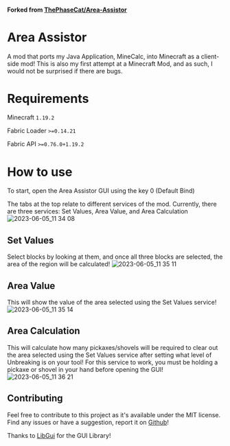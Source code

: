 #### Forked from [ThePhaseCat/Area-Assistor](https://github.com/ThePhaseCat/Area-Assistor)

# Area Assistor

A mod that ports my Java Application, MineCalc, into Minecraft as a client-side mod! 
This is also my first attempt at a Minecraft Mod, and as such, I would not be surprised if there are bugs.

# Requirements
Minecraft `1.19.2`

Fabric Loader `>=0.14.21`

Fabric API `>=0.76.0+1.19.2`

# How to use

To start, open the Area Assistor GUI using the key 0 (Default Bind)

The tabs at the top relate to different services of the mod. Currently, there are three services: Set Values, Area Value, and Area Calculation
![2023-06-05_11 34 08](https://github.com/ThePhaseCat/MineCalc-Mod/assets/84151006/c89f8f20-8e18-48b2-b5e9-3aac2e1aaa23)


## Set Values
Select blocks by looking at them, and once all three blocks are selected, the area of the region will be calculated!
![2023-06-05_11 35 11](https://github.com/ThePhaseCat/MineCalc-Mod/assets/84151006/73490bf6-ebc2-4613-83e7-ce77fd50f09a)

## Area Value
This will show the value of the area selected using the Set Values service!
![2023-06-05_11 35 14](https://github.com/ThePhaseCat/MineCalc-Mod/assets/84151006/337a6f01-4eed-4312-b5f1-ca334e1da1a0)

## Area Calculation
This will calculate how many pickaxes/shovels will be required to clear out the area selected using the Set Values service after setting what level of Unbreaking is on your tool! For this service to work, you must be holding a pickaxe or shovel in your hand before opening the GUI!
![2023-06-05_11 36 21](https://github.com/ThePhaseCat/MineCalc-Mod/assets/84151006/62cf622c-0c18-4907-b0aa-952b4a3f4e55)

## Contributing

Feel free to contribute to this project as it's available under the MIT license. Find any issues or have a suggestion, report it on [Github](https://github.com/ThePhaseCat/MineCalc-Mod)!

Thanks to [LibGui](https://github.com/CottonMC/LibGui) for the GUI Library!

